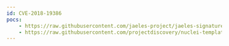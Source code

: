 ```yaml
---
id: CVE-2018-19386
pocs:
    - https://raw.githubusercontent.com/jaeles-project/jaeles-signatures/master/cves/solarwinds-xss-cve-2018-19386.yaml
    - https://raw.githubusercontent.com/projectdiscovery/nuclei-templates/master/cves/CVE-2018-19386.yaml
---
```

